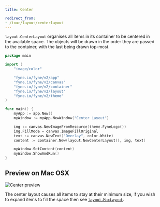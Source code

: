 ```yaml
---
title: Center

redirect_from:
- /tour/layout/centerlayout
---
```


`layout.CenterLayout` organises all items in its container to be
centered in the available space. The objects will be drawn in the order
they are passed to the container, with the last being drawn top-most.

```go
package main

import (
	"image/color"

	"fyne.io/fyne/v2/app"
	"fyne.io/fyne/v2/canvas"
	"fyne.io/fyne/v2/container"
	"fyne.io/fyne/v2/layout"
	"fyne.io/fyne/v2/theme"
)

func main() {
	myApp := app.New()
	myWindow := myApp.NewWindow("Center Layout")

	img := canvas.NewImageFromResource(theme.FyneLogo())
	img.FillMode = canvas.ImageFillOriginal
	text := canvas.NewText("Overlay", color.White)
	content := container.New(layout.NewCenterLayout(), img, text)

	myWindow.SetContent(content)
	myWindow.ShowAndRun()
}
```
## Preview on Mac OSX
![Center preview](https://res.cloudinary.com/denj7z5ec/image/upload/v1666693078/Screenshot_2022-10-25_at_11.17.49_AM_p7ctku.png)

The center layout causes all items to stay at their minimum size, if
you wish to expand items to fill the space then see
[`layout.MaxLayout`](max).
